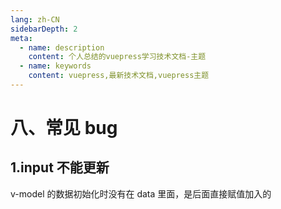 ```yaml
---
lang: zh-CN
sidebarDepth: 2
meta:
  - name: description
    content: 个人总结的vuepress学习技术文档-主题
  - name: keywords
    content: vuepress,最新技术文档,vuepress主题
---
```


# 八、常见 bug

## 1.input 不能更新

v-model 的数据初始化时没有在 data 里面，是后面直接赋值加入的
